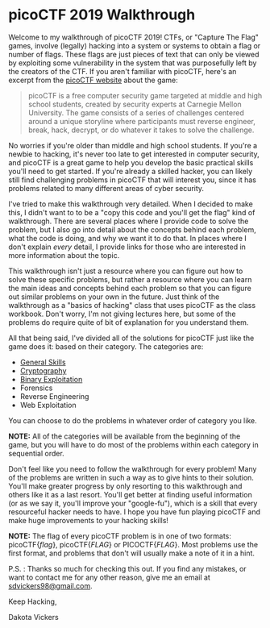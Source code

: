 # picoCTF 2019 Walkthrough

Welcome to my walkthrough of picoCTF 2019! CTFs, or "Capture The Flag" games, involve (legally) hacking into a system or systems to obtain a flag or number of flags. These flags are just pieces of text that can only be viewed by exploiting some vulnerability in the system that was purposefully left by the creators of the CTF. If you aren't familiar with picoCTF, here's an excerpt from the [picoCTF website](https://picoctf.com) about the game:

>picoCTF is a free computer security game targeted at middle and high school students, created by security experts at Carnegie Mellon University. The game consists of a series of challenges centered around a unique storyline where participants must reverse engineer, break, hack, decrypt, or do whatever it takes to solve the challenge. 

No worries if you're older than middle and high school students. If you're a newbie to hacking, it's never too late to get interested in computer security, and picoCTF is a great game to help you develop the basic practical skills you'll need to get started. If you're already a skilled hacker, you can likely still find challenging problems in picoCTF that will interest you, since it has problems related to many different areas of cyber security. 

I've tried to make this walkthrough very detailed. When I decided to make this, I didn't want to to be a "copy this code and you'll get the flag" kind of walkthrough. There are several places where I provide code to solve the problem, but I also go into detail about the concepts behind each problem, what the code is doing, and why we want it to do that. In places where I don't explain *every* detail, I provide links for those who are interested in more information about the topic. 

This walkthrough isn't just a resource where you can figure out how to solve these specific problems, but rather a resource where you can learn the main ideas and concepts behind each problem so that you can figure out similar problems on your own in the future. Just think of the walkthrough as a "basics of hacking" class that uses picoCTF as the class workbook. Don't worry, I'm not giving lectures here, but some of the problems do require quite of bit of explanation for you understand them.

All that being said, I've divided all of the solutions for picoCTF just like the game does it: based on their category. The categories are:
* [General Skills](https://github.com/sdvickers98/picoCTF-2019-Walkthrough/blob/master/general_skills/%230%20-%20General%20Skills%20Homepage.md)
* [Cryptography](https://github.com/sdvickers98/picoCTF_Walkthroughs/blob/master/cryptography/%230%20-%20Cryptography%20Home%20Page.md)
* [Binary Exploitation](https://github.com/sdvickers98/picoCTF-2019-Walkthrough/blob/master/binary_exploitation/%230%20-%20Binary%20Exploitation%20Homepage.md)
* Forensics
* Reverse Engineering
* Web Exploitation

You can choose to do the problems in whatever order of category you like. 

**NOTE:** All of the categories will be available from the beginning of the game, but you will have to do most of the problems within each category in sequential order.

Don't feel like you need to follow the walkthrough for every problem! Many of the problems are written in such a way as to give hints to their solution. You'll make greater progress by only resorting to this walkthrough and others like it as a last resort. You'll get better at finding useful information (or as we say it, you'll improve your "google-fu"), which is a skill that every resourceful hacker needs to have. I hope you have fun playing picoCTF and make huge improvements to your hacking skills!

**NOTE:** The flag of every picoCTF problem is in one of two formats: picoCTF{*flag*}, picoCTF{*FLAG*} or PICOCTF{*FLAG*}. Most problems use the first format, and problems that don't will usually make a note of it in a hint.

P.S. : Thanks so much for checking this out. If you find any mistakes, or want to contact me for any other reason, give me an email at sdvickers98@gmail.com.

Keep Hacking,

Dakota Vickers
